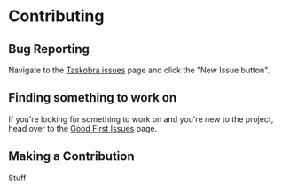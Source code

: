 # Contributing

## Bug Reporting

Navigate to the [Taskobra issues]() page and click the "New Issue button". 


## Finding something to work on

If you're looking for something to work on and you're new to the project, head over to the [Good First Issues]() page. 


## Making a Contribution

Stuff